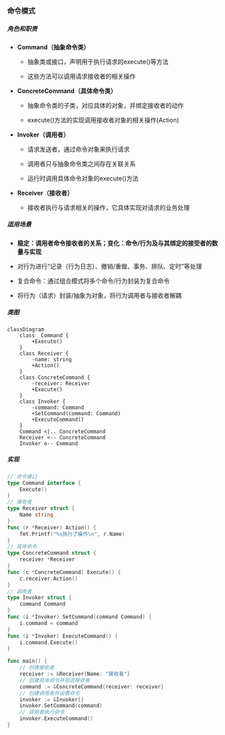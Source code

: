 ### 命令模式

##### 角色和职责

- **Command（抽象命令类）**
  
  - 抽象类或接口，声明用于执行请求的execute()等方法
  
  - 这些方法可以调用请求接收者的相关操作

- **ConcreteCommand（具体命令类）**
  
  - 抽象命令类的子类，对应具体的对象，并绑定接收者的动作
  
  - execute()方法的实现调用接收者对象的相关操作(Action)

- **Invoker（调用者）**
  
  - 请求发送者，通过命令对象来执行请求
  
  - 调用者只与抽象命令类之间存在关联关系
  
  - 运行时调用具体命令对象的execute()方法

- **Receiver（接收者）**
  
  - 接收者执行与请求相关的操作，它具体实现对请求的业务处理

##### 适用场景

- **稳定：调用者命令接收者的关系；变化：命令/行为及与其绑定的接受者的数量与实现**

- 对行为进行“记录（行为日志）、撤销/重做、事务、排队、定时”等处理

- 复合命令：通过组合模式将多个命令/行为封装为复合命令

- 将行为（请求）封装/抽象为对象，将行为调用者与接收者解耦

##### 类图

```mermaid
classDiagram
    class  Command {
        +Execute()
    }
    class Receiver {
        -name: string
        +Action()
    }
    class ConcreteCommand {
        -receiver: Receiver
        +Execute()
    }
    class Invoker {
        -command: Command
        +SetCommand(command: Command)
        +ExecuteCommand()
    }
    Command <|.. ConcreteCommand
    Receiver <-- ConcreteCommand
    Invoker o-- Command
```

##### 实现

```go
// 命令接口
type Command interface {
    Execute()
}
// 接收者
type Receiver struct {
    Name string
}
func (r *Receiver) Action() {
    fmt.Printf("%s执行了操作\n", r.Name)
}
// 具体命令
type ConcreteCommand struct {
    receiver *Receiver
}
func (c *ConcreteCommand) Execute() {
    c.receiver.Action()
}
// 调用者
type Invoker struct {
    command Command
}
func (i *Invoker) SetCommand(command Command) {
    i.command = command
}
func (i *Invoker) ExecuteCommand() {
    i.command.Execute()
}

func main() {
    // 创建接收者
    receiver := &Receiver{Name: "接收者"}
    // 创建具体命令并指定接收者
    command := &ConcreteCommand{receiver: receiver}
    // 创建调用者并设置命令
    invoker := &Invoker{}
    invoker.SetCommand(command)
    // 调用者执行命令
    invoker.ExecuteCommand()
}
```